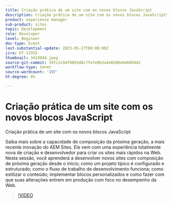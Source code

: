 ```yaml
---
title: Criação prática de um site com os novos blocos JavaScript
description: Criação prática de um site com os novos blocos JavaScriptSaiba mais sobre a capacidade de composição de próxima geração, a mais recente inovação do AEM Sites. Ele vem com uma experiência totalmente nova de criação e desenvolvedor para criar os sites mais rápidos na Web. Nesta sessão, você aprenderá a desenvolver novos sites com composição de próxima geração desde o início; como um projeto típico é configurado e estruturado; como o fluxo de trabalho de desenvolvimento funciona; como estilizar o conteúdo; implementar blocos personalizados e como fazer com que suas alterações entrem em produção com foco no desempenho da Web.
product: experience manager
sub-product: sites
topic: Development
role: Developer
level: Beginner
doc-type: Event
last-substantial-update: 2023-05-27T00:00:00Z
jira: KT-13355
thumbnail: 3419944.jpeg
source-git-commit: 397c2c94f0883d8c7fe7e9b3a4e0200e046094d2
workflow-type: tm+mt
source-wordcount: '197'
ht-degree: 0%

---
```



# Criação prática de um site com os novos blocos JavaScript

Criação prática de um site com os novos blocos JavaScript

Saiba mais sobre a capacidade de composição da próxima geração, a mais recente inovação do AEM Sites. Ele vem com uma experiência totalmente nova de criação e desenvolvedor para criar os sites mais rápidos na Web. Nesta sessão, você aprenderá a desenvolver novos sites com composição de próxima geração desde o início; como um projeto típico é configurado e estruturado; como o fluxo de trabalho de desenvolvimento funciona; como estilizar o conteúdo; implementar blocos personalizados e como fazer com que suas alterações entrem em produção com foco no desempenho da Web.

>[!VIDEO](https://video.tv.adobe.com/v/3419944/?learn=on)
